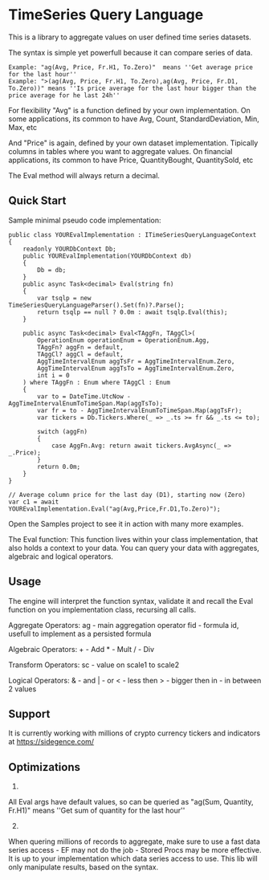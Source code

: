 
# TimeSeries Query Language

This is a library to aggregate values on user defined time series datasets.

The syntax is simple yet powerfull because it can compare series of data.

    Example: "ag(Avg, Price, Fr.H1, To.Zero)"  means ''Get average price for the last hour''
    Example: ">(ag(Avg, Price, Fr.H1, To.Zero),ag(Avg, Price, Fr.D1, To.Zero))" means ''Is price average for the last hour bigger than the price average for he last 24h''

For flexibility "Avg" is a function defined by your own implementation.
On some applications, its common to have Avg, Count, StandardDeviation, Min, Max, etc 

And "Price" is again, defined by your own dataset implementation. Tipically columns in tables where you want to aggregate values.
On financial applications, its common to have Price, QuantityBought, QuantitySold, etc

The Eval method will always return a decimal.

## Quick Start

Sample minimal pseudo code implementation:

```
public class YOUREvalImplementation : ITimeSeriesQueryLanguageContext
{
    readonly YOURDbContext Db;
    public YOUREvalImplementation(YOURDbContext db)
    {
        Db = db;
    }
    public async Task<decimal> Eval(string fn)
    {
        var tsqlp = new TimeSeriesQueryLanguageParser().Set(fn)?.Parse();
        return tsqlp == null ? 0.0m : await tsqlp.Eval(this);
    }

    public async Task<decimal> Eval<TAggFn, TAggCl>(
        OperationEnum operationEnum = OperationEnum.Agg,
        TAggFn? aggFn = default,
        TAggCl? aggCl = default,
        AggTimeIntervalEnum aggTsFr = AggTimeIntervalEnum.Zero,
        AggTimeIntervalEnum aggTsTo = AggTimeIntervalEnum.Zero,
        int i = 0
    ) where TAggFn : Enum where TAggCl : Enum
    {
        var to = DateTime.UtcNow - AggTimeIntervalEnumToTimeSpan.Map(aggTsTo);
        var fr = to - AggTimeIntervalEnumToTimeSpan.Map(aggTsFr);
        var tickers = Db.Tickers.Where(_ => _.ts >= fr && _.ts <= to);

        switch (aggFn)
        {
            case AggFn.Avg: return await tickers.AvgAsync(_ => _.Price);
        }
        return 0.0m;
    }
}

// Average column price for the last day (D1), starting now (Zero)
var c1 = await YOUREvalImplementation.Eval("ag(Avg,Price,Fr.D1,To.Zero)");										

```

Open the Samples project to see it in action with many more examples.

The Eval function:
This function lives within your class implementation, that also holds a context to your data.
You can query your data with aggregates, algebraic and logical operators.

## Usage

The engine will interpret the function syntax, validate it and recall the Eval function on you implementation class, recursing all calls.

Aggregate Operators: 
    ag - main aggregation operator
    fid - formula id, usefull to implement as a persisted formula

Algebraic Operators: 
    + - Add 
    * - Mult 
    / - Div

Transform Operators: 
    sc - value on scale1 to scale2

Logical Operators: 
    & - and
    | - or
    < - less then 
    > - bigger then
    in - in between 2 values

## Support

It is currently working with millions of crypto currency tickers and indicators at https://sidegence.com/

## Optimizations
1)
All Eval args have default values, so can be queried as "ag(Sum, Quantity, Fr.H1)"  means ''Get sum of quantity for the last hour''

2)
When quering millions of records to aggregate, make sure to use a fast data series access - EF may not do the job - Stored Procs may be more effective.
It is up to your implementation which data series access to use. This lib will only manipulate results, based on the syntax.